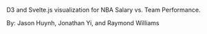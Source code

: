 D3 and Svelte.js visualization for NBA Salary vs. Team Performance.

By: Jason Huynh, Jonathan Yi, and Raymond Williams
